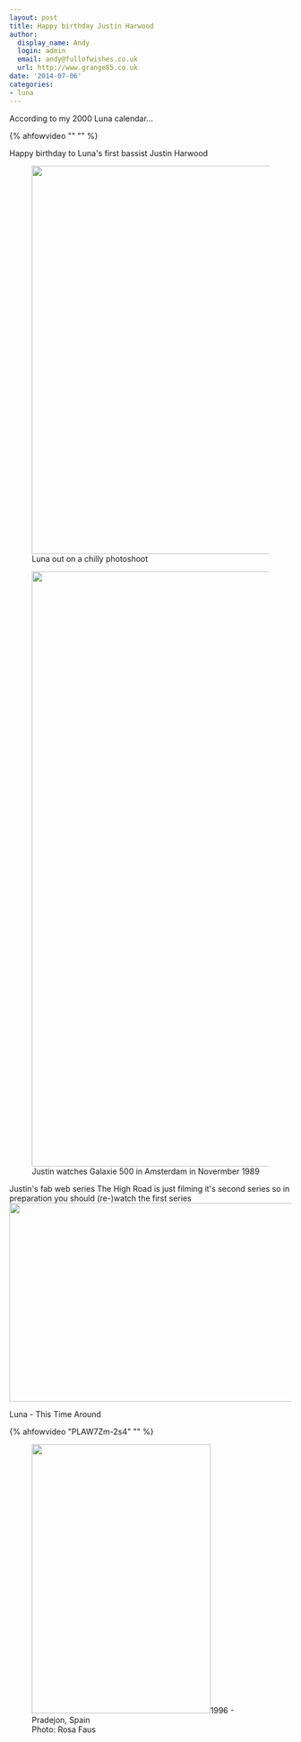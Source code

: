 ```yaml
---
layout: post
title: Happy birthday Justin Harwood
author:
  display_name: Andy
  login: admin
  email: andy@fullofwishes.co.uk
  url: http://www.grange85.co.uk
date: '2014-07-06'
categories:
- luna
---
```

<p>According to my 2000 Luna calendar...<br />

{% ahfowvideo "" "" %}

<p>Happy birthday to Luna's first bassist Justin Harwood<br />
<figure class="caption aligncenter"><img src="https://media.fullofwishes.co.uk/02-luna/pictures/luna_promo_199x_a.jpg" width="1055" height="692" class /><figcaption class="caption-text"> Luna out on a chilly photoshoot</figcaption></figure>
<p><figure class="caption aligncenter"><img src="https://media.fullofwishes.co.uk/01-galaxie_500/pictures/galaxie-500-in-store-amsterdam-1989.jpg" width="1566" height="1061" class /><figcaption class="caption-text"> Justin watches Galaxie 500 in Amsterdam in Novermber 1989</figcaption></figure>
<p>Justin's fab web series The High Road is just filming it's second series so in preparation you should (re-)watch the first series<br />
<img src="https://media.fullofwishes.co.uk/00-misc/pictures/highroad-screengrab.jpg" width="641" height="354" class="aligncenter" /></p>

<p>Luna - This Time Around<br />

{% ahfowvideo "PLAW7Zm-2s4" "" %}

<p><figure class="caption aligncenter"><img src="https://media.fullofwishes.co.uk/02-luna/show_assets/1996-10-05/19961005_pradejon_03.jpg" width="319" height="480" class="aligncenter" />1996 - Pradejon, Spain<br/><figcaption class="caption-text">Photo: Rosa Faus</figcaption></figure>
